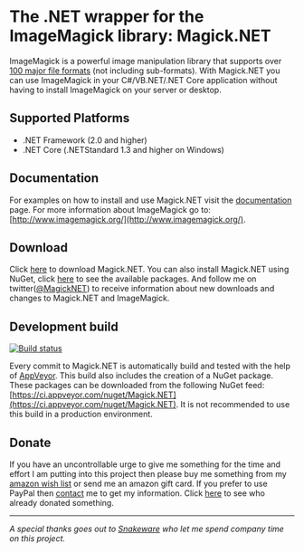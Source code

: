 # The .NET wrapper for the ImageMagick library: Magick.NET

ImageMagick is a powerful image manipulation library that supports over [100 major file formats](www.imagemagick.org/script/formats.php) (not including sub-formats). With Magick.NET you can use ImageMagick in your C#/VB.NET/.NET Core application without having to install ImageMagick on your server or desktop.

## Supported Platforms

- .NET Framework (2.0 and higher)
- .NET Core (.NETStandard 1.3 and higher on Windows)

## Documentation

For examples on how to install and use Magick.NET visit the [documentation](https://magick.codeplex.com/documentation) page.
For more information about ImageMagick go to: [http://www.imagemagick.org/](http://www.imagemagick.org/).

## Download

Click [here](https://magick.codeplex.com/releases) to download Magick.NET. You can also install Magick.NET using NuGet, click [here](https://nuget.org/profiles/dlemstra/) to see the available packages. And follow me on twitter([@MagickNET](https://twitter.com/MagickNET)) to receive information about new downloads and changes to Magick.NET and ImageMagick.

## Development build

[![Build status](https://ci.appveyor.com/api/projects/status/5y970okju7ru901x?svg=true)](https://ci.appveyor.com/project/dlemstra/magick-net)

Every commit to Magick.NET is automatically build and tested with the help of [AppVeyor](http://www.appveyor.com). This build also includes the creation of a NuGet package. These packages can be downloaded from the following NuGet feed: [https://ci.appveyor.com/nuget/Magick.NET](https://ci.appveyor.com/nuget/Magick.NET). It is not recommended to use this build in a production environment.

## Donate

If you have an uncontrollable urge to give me something for the time and effort I am putting into this project then please buy me something from my [amazon wish list](http://www.amazon.co.uk/registry/wishlist/1C3TE3001VQZE) or send me an amazon gift card. If you prefer to use PayPal then [contact](https://www.codeplex.com/site/users/view/dlemstra) me to get my information. Click [here](https://magick.codeplex.com/wikipage?title=Donations) to see who already donated something.

----
_A special thanks goes out to [Snakeware](https://www.snakeware.nl) who let me spend company time on this project._


